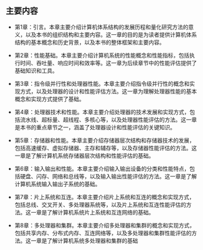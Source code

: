 ## 主要内容
- 第1章：引言。本章主要介绍计算机体系结构的发展历程和量化研究方法的意义，以及本书的组织结构和主要内容。这一章的目的是为读者提供计算机体系结构的基本概念和历史背景，以及本书的整体框架和主要内容。

- 第2章：性能基础。本章主要介绍计算机系统的性能概念和性能指标，包括执行时间、吞吐量、响应时间和效率等。这一章为后续章节中的性能评估提供了基础知识和工具。

- 第3章：指令级并行性和处理器性能。本章主要介绍指令级并行性的概念和实现方式，以及处理器的设计和性能评估方法。这一章为理解处理器性能的基本概念和实现方式提供了基础。

- 第4章：处理器技术和性能。本章主要介绍处理器的技术发展和实现方式，包括流水线、超标量、超线程、多核心等，以及处理器性能评估的方法。这一章是本书的重点章节之一，涵盖了处理器设计和性能评估的关键知识。

- 第5章：存储器和性能。本章主要介绍存储器层次结构和存储器技术的发展，包括高速缓存、虚拟存储器、主存和辅存等，以及存储器性能评估的方法。这一章是了解计算机系统存储器层次结构和性能评估的基础。

- 第6章：输入输出和性能。本章主要介绍输入输出设备的分类和性能特点，包括硬盘、闪存、网络和总线等，以及输入输出性能评估的方法。这一章是了解计算机系统输入输出子系统的基础。

- 第7章：片上系统和互连。本章主要介绍片上系统和互连的概念和实现方式，包括总线、交叉开关、多处理器系统等，以及片上系统和互连性能评估的方法。这一章是了解计算机系统片上系统和互连网络的基础。

- 第8章：多处理器和集群。本章主要介绍多处理器和集群的概念和实现方式，包括共享内存、分布式内存、互连网络等，以及多处理器和集群性能评估的方法。这一章是了解计算机系统多处理器和集群的基础





